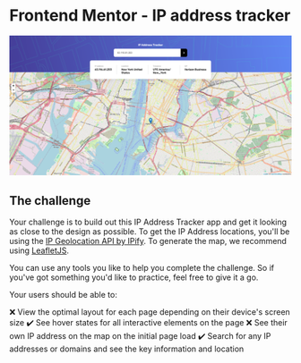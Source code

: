 # Frontend Mentor - IP address tracker

![Design preview for the IP address tracker coding challenge](./design/screenshot.png)



## The challenge

Your challenge is to build out this IP Address Tracker app and get it looking as close to the design as possible. To get the IP Address locations, you'll be using the [IP Geolocation API by IPify](https://geo.ipify.org/). To generate the map, we recommend using [LeafletJS](https://leafletjs.com/).

You can use any tools you like to help you complete the challenge. So if you've got something you'd like to practice, feel free to give it a go.

Your users should be able to:

❌ View the optimal layout for each page depending on their device's screen size
✔️ See hover states for all interactive elements on the page
❌ See their own IP address on the map on the initial page load
✔️ Search for any IP addresses or domains and see the key information and location

